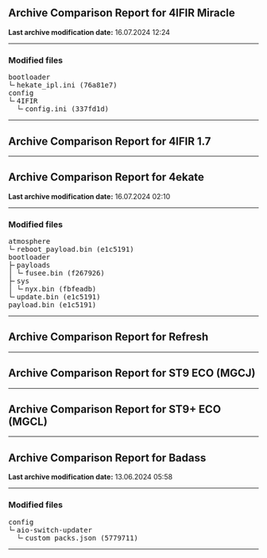 <h2>Archive Comparison Report for <b>4IFIR Miracle</b></h2><b>Last archive modification date:</b> 16.07.2024 12:24<hr>

<h3>Modified files</h3>
<pre>bootloader
└╴hekate_ipl.ini (76a81e7)
config
└╴4IFIR
  └╴config.ini (337fd1d)
</pre>
<hr>

<h2>Archive Comparison Report for <b>4IFIR 1.7</b></h2><hr>

<h2>Archive Comparison Report for <b>4ekate</b></h2><b>Last archive modification date:</b> 16.07.2024 02:10<hr>

<h3>Modified files</h3>
<pre>atmosphere
└╴reboot_payload.bin (e1c5191)
bootloader
├╴payloads
│ └╴fusee.bin (f267926)
├╴sys
│ └╴nyx.bin (fbfeadb)
└╴update.bin (e1c5191)
payload.bin (e1c5191)
</pre>
<hr>

<h2>Archive Comparison Report for <b>Refresh</b></h2><hr>

<h2>Archive Comparison Report for <b>ST9 ECO (MGCJ)</b></h2><hr>

<h2>Archive Comparison Report for <b>ST9+ ECO (MGCL)</b></h2><hr>

<h2>Archive Comparison Report for <b>Badass</b></h2><b>Last archive modification date:</b> 13.06.2024 05:58<hr>

<h3>Modified files</h3>
<pre>config
└╴aio-switch-updater
  └╴custom_packs.json (5779711)
</pre>
<hr>

